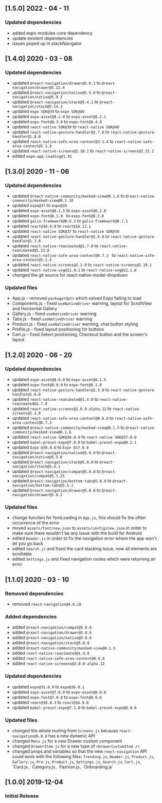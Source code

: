 ## [1.5.0] 2022 - 04 - 11
### Updated dependencies
- added expo-modules-core dependency
- update existent dependencies
- issues poped up in stackNavigator

## [1.4.0] 2020 - 03 - 08
### Updated dependencies
- updated `@react-navigation/drawer@5.8.1` to `@react-navigation/drawer@5.12.4`
- updated `@react-navigation/native@5.5.0` to `@react-navigation/native@5.9.3`
- updated `@react-navigation/stack@5.4.1` to `@react-navigation/stack@5.14.3`
- updated `expo SDK@39` to `expo SDK@40`
- updated `expo-asset@8.2.0` to `expo-asset@8.2.1`
- updated `expo-font@8.3.0` to `expo-font@8.4.0`
- updated `react-native SDK@39` to `react-native SDK@40`
- updated `react-native-gesture-handler@1.7.0` to `react-native-gesture-handler@1.8.0`
- updated `react-native-safe-area-context@3.1.4` to `react-native-safe-area-context@3.1.9`
- updated `react-native-screens@2.10.1` to `react-native-screens@2.15.2`
- added `expo-app-loading@1.01`

## [1.3.0] 2020 - 11 - 06
### Updated dependencies
- updated `@react-native-community/masked-view@0.1.6` to `@react-native-community/masked-view@0.1.10`
- updated `expo@37` to `expo@39`
- updated `expo-asset@8.1.5` to `expo-asset@8.2.0`
- updated `expo-font@8.1.0 ` to `expo-font@8.3.0`
- updated `galio-framework@0.6.3` to `galio-framework@0.7.1`
- updated `react@16.9.0` to `react@16.13.1`
- updated `react-native SDK@37` to `react-native SDK@39`
- updated `react-native-gesture-handler@1.6.0` to `react-native-gesture-handler@1.7.0`
- updated `react-native-reanimated@1.7.0` to `react-native-reanimated@1.13.0`
- updated `react-native-safe-area-context@0.7.3 ` to `react-native-safe-area-context@3.1.4`
- updated `react-native-screens@2.2.0` to `react-native-screens@2.10.1`
- updated `react-native-svg@11.0.1` to `react-native-svg@12.1.0`
- changed the git source for react-native-modal-dropdown
### Updated files
- App.js - removed `packagerOpts` which solved Expo failing to load
- Components.js - fixed `useNativeDriver` warning, layout for ScrollView and Horizontal Gallery
- Gallery.js - fixed `useNativeDriver` warning
- Tabs.js - fixed `useNativeDriver` warning
- Product.js - fixed `useNativeDriver` warning, chat button styling
- Profile.js - fixed layout positioning for buttons 
- Cart.js - fixed Select positioning, Checkout button and the screen's layout

## [1.2.0] 2020 - 06 - 20
### Updated dependencies
- updated `expo-asset@8.0.0` to `expo-asset@8.1.5`
- updated `expo-font@8.0.0` to `expo-font@8.1.0`
- updated `react-native-gesture-handler@1.5.0` to  `react-native-gesture-handler@1.6.0`
- updated `react-native-reanimated@1.4.0` to `react-native-reanimated@1.7.0`
- updated `react-native-screens@2.0.0-alpha.12` to `react-native-screens@2.2.0`
- updated `react-native-safe-area-context@0.6.0` to `react-native-safe-area-context@0.7.3`
- updated `@react-native-community/masked-view@0.1.5` to `@react-native-community/masked-view@0.1.6`
- updated `react-native SDK@36.0.0` to `react-native SDK@37.0.0`
- updated `babel-preset-expo@7.0.0` to `babel-preset-expo@8.2.1`
- updated `Expo @36.0.0` to `Expo @37.0.0`
- updated `@react-navigation/native@5.0.0` to `@react-navigation/native@5.5.0`
- updated `@react-navigation/stack@5.0.0` to `@react-navigation/stack@5.4.1`
- updated `@react-navigation/compat@5.0.0` to `@react-navigation/compat@5.1.25`
- updated `@react-navigation/bottom-tabs@5.0.0` to `@react-navigation/bottom-tabs@5.5.1`
- updated `@react-navigation/drawer@5.0.0` to `@react-navigation/drawer@5.8.1`
### Updated files
- change function for fontLoading in `App.js`, this should fix the often occurrence of the error
- moved `assets/font/now.json` to `assets/config/now.json` in order to make sure there wouldn't be any issue with the build for Android
- edited `Header.js` in order to fix the navigation error where the app won't let you go back
- edited `Search.js` and fixed the card stacking issue, now all elements are scrollable
- edited `Settings.js` and fixed navigation routes which were returning an error

## [1.1.0] 2020 - 03 - 10
### Removed dependencies
- removed `react-navigation@4.0.10`
### Added dependencies
- added `@react-navigation/compat@5.0.0`
- added `@react-navigation/drawer@5.0.0`
- added `@react-navigation/native@5.0.0`
- added `@react-navigation/stack@5.0.0`
- added `@react-native-community/masked-view@0.1.5`
- added `react-native-reanimated@1.4.0`
- added `react-native-safe-area-context@0.6.0`
- added `react-native-screeens@2.0.0-alpha.12`
### Updated dependencies
- updated `expo@35.0.0` to `expo@36.0.1`
- updated `expo-asset@7.0.0` to `expo-asset@8.0.0`
- updated `expo-font@7.0.0` to `expo-font@8.0.0`
- updated `react@16.8.3` to `react@16.9.0`
- updated `babel-preset-expo@7.1.0` to `babel-preset-expo@8.0.0`
### Updated files
- changed the whole routing from `Screens.js` because `react-navigation@5.0.0` has a new dynamic API
- changed `Menu.js` for a new Drawer custom component
- changed `DrawerItem.js` for a new type of `<DrawerCustomItem />`
- changed props and variables so that the new `react-navigation` API could work with the following files: `Trending.js`, `Header.js`, `Product.js`, `Gallery.js`, `Pro.js`, `Product.js`, `Settings.js`, `Search.js`, `Cart.js`, 'Card.js`, `Category.js`, `Fashion.js`, `Onboarding.js`
## [1.0.0] 2019-12-04

### Initial Release
